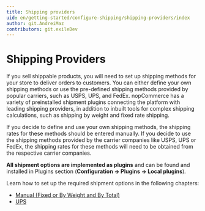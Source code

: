 ```yaml
---
title: Shipping providers
uid: en/getting-started/configure-shipping/shipping-providers/index
author: git.AndreiMaz
contributors: git.exileDev
---
```


# Shipping Providers

If you sell shippable products, you will need to set up shipping methods for your store to deliver orders to customers. You can either define your own shipping methods or use the pre-defined shipping methods provided by popular carriers, such as USPS, UPS, and FedEx. nopCommerce has a variety of preinstalled shipment plugins connecting the platform with leading shipping providers, in addition to inbuilt tools for complex shipping calculations, such as shipping by weight and fixed rate shipping.

If you decide to define and use your own shipping methods, the shipping rates for these methods should be entered manually. If you decide to use the shipping methods provided by the carrier companies like USPS, UPS or FedEx, the shipping rates for these methods will need to be obtained from the respective carrier companies.

**All shipment options are implemented as plugins** and can be found and installed in Plugins section (**Configuration → Plugins → Local plugins**).

Learn how to set up the required shipment options in the following chapters:

* [Manual (Fixed or By Weight and By Total)](xref:en/user-guide/configuring/setting-up/shipping/providers/manual/index)
* [UPS](xref:en/user-guide/configuring/setting-up/shipping/providers/ups)
